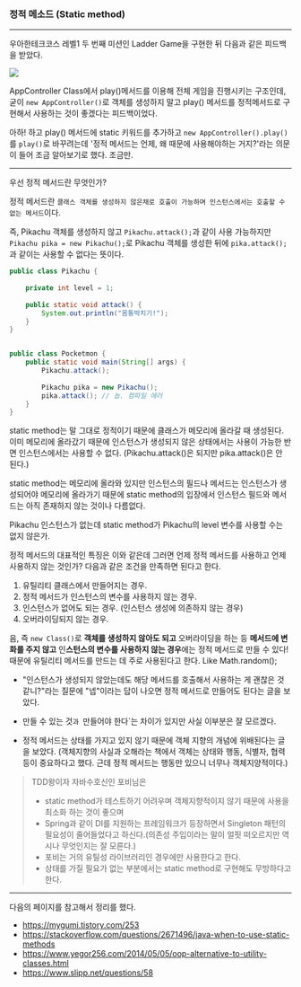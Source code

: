 ### 정적 메소드 (Static method)

---

우아한테크코스 레벨1 두 번째 미션인 Ladder Game을 구현한 뒤 다음과 같은 피드백을 받았다.

![](https://github.com/soojinroh/Today_I_Learned/blob/master/img/20190522190156.png?raw=true)



AppController Class에서 play()메서드를 이용해 전체 게임을 진행시키는 구조인데, 굳이 `new AppController()`로 객체를 생성하지 말고 play() 메서드를 정적메서드로 구현해서 사용하는 것이 좋겠다는 피드백이었다.



아하! 하고 play() 메서드에 static 키워드를 추가하고 `new AppController().play()`를 `play()`로 바꾸려는데 '정적 메서드는 언제, 왜 때문에 사용해야하는 거지?'라는 의문이 들어 조금 알아보기로 했다. 조금만.

---

우선 정적 메서드란 무엇인가?

정적 메서드란 `클래스 객체를 생성하지 않은채로 호출이 가능하며 인스턴스에서는 호출할 수 없는 메서드`이다. 



즉, Pikachu 객체를 생성하지 않고 `Pikachu.attack();`과 같이 사용 가능하지만 `Pikachu pika = new Pikachu();`로 Pikachu 객체를 생성한 뒤에 `pika.attack();`과 같이는 사용할 수 없다는 뜻이다.



```java
public class Pikachu {
    
    private int level = 1;
    
    public static void attack() {
        System.out.println("몸통박치기!");
    }
}


public class Pocketmon {
	public static void main(String[] args) {
		Pikachu.attack();
		
		Pikachu pika = new Pikachu();
		pika.attack(); // 놉. 컴파일 에러
	}
}


```



static method는 말 그대로 정적이기 때문에 클래스가 메모리에 올라갈 때 생성된다. 이미 메모리에 올라갔기 때문에 인스턴스가 생성되지 않은 상태에서는 사용이 가능한 반면 인스턴스에서는 사용할 수 없다. (Pikachu.attack()은 되지만 pika.attack()은 안 된다.)



static method는 메모리에 올라와 있지만 인스턴스의 필드나 메서드는 인스턴스가 생성되어야 메모리에 올라가기 때문에 static method의 입장에서 인스턴스 필드와 메서드는 아직 존재하지 않는 것이나 다름없다. 



Pikachu 인스턴스가 없는데 static method가 Pikachu의 level 변수를 사용할 수는 없지 않은가. 



정적 메서드의 대표적인 특징은 이와 같은데 그러면 언제 정적 메서드를 사용하고 언제 사용하지 않는 것인가? 다음과 같은 조건을 만족하면 된다고 한다.

1. 유틸리티 클래스에서 만들어지는 경우.
2. 정적 메서드가 인스턴스의 변수를 사용하지 않는 경우.
3. 인스턴스가 없어도 되는 경우. (인스턴스 생성에 의존하지 않는 경우)
4. 오버라이딩되지 않는 경우.



음, 즉 `new Class()`로 **객체를 생성하지 않아도 되고** 오버라이딩을 하는 등 **메서드에 변화를 주지 않고** 인**스턴스의 변수를 사용하지 않는 경우**에는 정적 메서드로 만들 수 있다! 때문에 유틸리티 메서드를 만드는 데 주로 사용된다고 한다. Like Math.random(); 



- "인스턴스가 생성되지 않았는데도 해당 메서드를 호출해서 사용하는 게 괜찮은 것 같니?"라는 질문에 "넵"이라는 답이 나오면 정적 메서드로 만들어도 된다는 글을 보았다.

- 만들 수 있는 것`과 `만들어야 한다`는 차이가 있지만 사실 이부분은 잘 모르겠다.

- 정적 메서드는 상태를 가지고 있지 않기 때문에 객체 지향의 개념에 위배된다는 글을 보았다. (객체지향의 사실과 오해라는 책에서 객체는 상태와 행동, 식별자, 협력 등이 중요하다고 했다. 근데 정적 메서드는 행동만 있으니 너무나 객체지양적이다.)



> TDD왕이자 자바수호신인 포비님은 
>
> - static method가 테스트하기 어려우며 객체지향적이지 않기 때문에 사용을 최소화 하는 것이 좋으며
> - Spring과 같이 DI를 지원하는 프레임워크가 등장하면서 Singleton 패턴의 필요성이 줄어들었다고 하신다.(의존성 주입이라는 말이 얼핏 떠오르지만 역시나 무엇인지는 잘 모른다.)
> - 포비는 거의 유틸성 라이브러리인 경우에만 사용한다고 한다.
> - 상태를 가질 필요가 없는 부분에서는 static method로 구현해도 무방하다고 한다.



---

다음의 페이지를 참고해서 정리를 했다.

- <https://mygumi.tistory.com/253>
- <https://stackoverflow.com/questions/2671496/java-when-to-use-static-methods>
- <https://www.yegor256.com/2014/05/05/oop-alternative-to-utility-classes.html>
- <https://www.slipp.net/questions/58>

